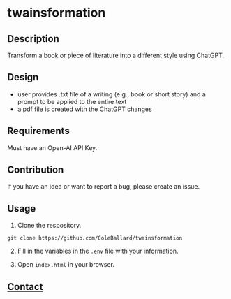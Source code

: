 # twainsformation

## Description

Transform a book or piece of literature into a different style using ChatGPT.

## Design

- user provides .txt file of a writing (e.g., book or short story) and a prompt to be applied to the entire text
- a pdf file is created with the ChatGPT changes

## Requirements

Must have an Open-AI API Key.

## Contribution

If you have an idea or want to report a bug, please create an issue.

## Usage

1. Clone the respository.

```shell
git clone https://github.com/ColeBallard/twainsformation
```

2. Fill in the variables in the `.env` file with your information.

3. Open `index.html` in your browser.

## **[Contact](https://coleb.io/contact)**
